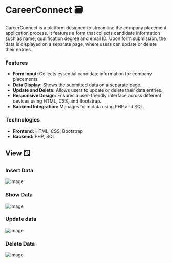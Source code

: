 # CareerConnect 🗃️

CareerConnect is a platform designed to streamline the company placement application process. It features a form that collects candidate information such as name, qualification degree and email ID. Upon form submission, the data is displayed on a separate page, where users can update or delete their entries.

### Features
- **Form Input:** Collects essential candidate information for company placements.
- **Data Display:** Shows the submitted data on a separate page.
- **Update and Delete:** Allows users to update or delete their data entries.
- **Responsive Design:** Ensures a user-friendly interface across different devices using HTML, CSS, and Bootstrap.
- **Backend Integration:** Manages form data using PHP and SQL.

### Technologies
- **Frontend:** HTML, CSS, Bootstrap
- **Backend:** PHP, SQL


## View 🪟

### Insert Data
![image](https://github.com/user-attachments/assets/2ed0acfe-200b-4102-a85e-fa4dc265fa75)

### Show Data
![image](https://github.com/user-attachments/assets/719aeb33-3f64-419a-b803-96ec6c3b841e)

### Update data
![image](https://github.com/user-attachments/assets/a2cc445b-c7be-40f7-b375-259591c2a1c5)

### Delete Data
![image](https://github.com/user-attachments/assets/47d24fb6-8362-4844-852b-64e7c118de90)
